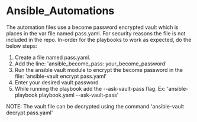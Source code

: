 # Ansible_Automations
 The automation files use a become password encrypted vault which is places in the var file named pass.yaml. 
 For security reasons the file is not included in the repo. In-order for the playbooks to work as expected, do the below steps:
 <ol>
 <li>Create a file named pass.yaml.</li>
 <li>Add the line: 'ansible_become_pass: your_become_password'</li>
 <li>Run the ansible vault module to encrypt the become password in the file: 'ansible-vault encrypt pass.yaml'</li>
 <li>Enter your desired vault password</li>
 <li>While running the playbook add the --ask-vault-pass flag. Ex: 'ansible-playbook playbook.yaml --ask-vault-pass'</li>
 </ol>
  NOTE: The vault file can be decrypted using the command 'ansible-vault decrypt pass.yaml'
 
